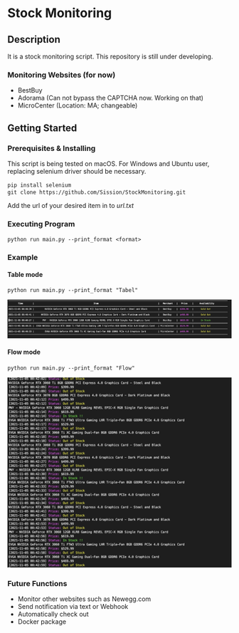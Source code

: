 # Stock Monitoring

## Description

It is a stock monitoring script. This repository is still under developing.

### Monitoring Websites (for now)

- BestBuy
- Adorama (Can not bypass the CAPTCHA now. Working on that)
- MicroCenter (Location: MA; changeable)

## Getting Started

### Prerequisites & Installing

This script is being tested on macOS. For Windows and Ubuntu user, replacing selenium driver should be necessary.
```
pip install selenium
git clone https://github.com/Sission/StockMonitoring.git
```
Add the url of your desired item in to *url.txt*

### Executing Program

```
python run main.py --print_format <format>
```


### Example
#### Table mode

```
python run main.py --print_format "Tabel"
```
<img src="Examples/TableOutput.png">

#### Flow mode

```
python run main.py --print_format "Flow"
```

<img src="Examples/FlowOutput.png">

### Future Functions
 - Monitor other websites such as Newegg.com
 - Send notification via text or Webhook
 - Automatically check out
 - Docker package
 